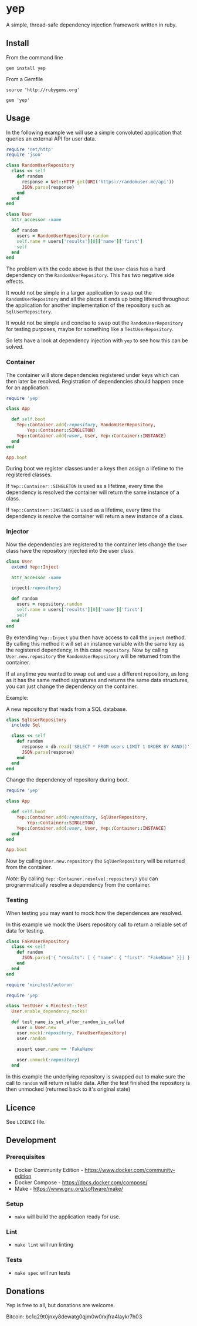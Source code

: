 # yep

A simple, thread-safe dependency injection framework written in ruby.

## Install

From the command line
```
gem install yep
```

From a Gemfile
```
source 'http://rubygems.org'

gem 'yep'
```

## Usage

In the following example we will use a simple convoluted application that
queries an external API for user data.

```ruby
require 'net/http'
require 'json'

class RandomUserRepository
  class << self
    def random
      response = Net::HTTP.get(URI('https://randomuser.me/api'))    
      JSON.parse(response)
    end
  end
end
```

```ruby
class User
  attr_accessor :name

  def random
    users = RandomUserRepository.random
    self.name = users['results'][0]['name']['first']
    self
  end 
end
```

The problem with the code above is that the `User` class has a hard dependency
on the `RandomUserRepository`. This has two negative side effects. 

It would not be simple in a larger application to swap out the
`RandomUserRepository` and all the places it ends up being littered throughout
the application for another implementation of the repository such as
`SqlUserRepository`. 

It would not be simple and concise to swap out the `RandomUserRepository` for
testing purposes, maybe for something like a `TestUserRepository`.

So lets have a look at dependency injection with `yep` to see how this can be
solved.

### Container

The container will store dependencies registered under keys which can then later
be resolved. Registration of dependencies should happen once for an application.

```ruby
require 'yep'

class App

  def self.boot
    Yep::Container.add(:repository, RandomUserRepository,
        Yep::Container::SINGLETON)
    Yep::Container.add(:user, User, Yep::Container::INSTANCE)
  end
end

App.boot
```

During boot we register classes under a keys then assign a lifetime to the
registered classes. 

If `Yep::Container::SINGLETON` is used as a lifetime, every time the dependency
is resolved the container will return the same instance of a class.

If `Yep::Container::INSTANCE` is used as a lifetime, every time the dependency
is resolve the container will return a new instance of a class.

### Injector

Now the dependencies are registered to the container lets change the `User`
class have the repository injected into the user class.

```ruby
class User
  extend Yep::Inject

  attr_accessor :name

  inject(:repository)

  def random
    users = repository.random
    self.name = users['results'][0]['name']['first']
    self
  end
end
```

By extending `Yep::Inject` you then have access to call the `inject` method.
By calling this method it will set an instance variable with the same key as the
registered dependency, in this case `repository`. Now by calling
`User.new.repository` the `RandomUserRepository` will be returned from the 
container.

If at anytime you wanted to swap out and use a different repository, as long
as it has the same method signatures and returns the same data structures, you
can just change the dependency on the container.

Example:

A new repository that reads from a SQL database.

```ruby
class SqlUserRepository
  include Sql

  class << self
    def random
      response = db.read('SELECT * FROM users LIMIT 1 ORDER BY RAND()')
      JSON.parse(response)
    end
  end
end
```

Change the dependency of repository during boot.

```ruby
require 'yep'

class App

  def self.boot
    Yep::Container.add(:repository, SqlUserRepository,
        Yep::Container::SINGLETON)
    Yep::Container.add(:user, User, Yep::Container::INSTANCE)
  end
end

App.boot
```

Now by calling `User.new.repository` the `SqlUerRepository` will be returned 
from the container.

*Note:* By calling `Yep::Container.resolve(:repository)` you can
programmatically resolve a dependency from the container.

### Testing

When testing you may want to mock how the dependences are resolved.

In this example we mock the Users repository call to return a reliable set of
data for testing.

```ruby
class FakeUserRepository
  class << self
    def random
      JSON.parse('{ "results": [ { "name": { "first": "FakeName" }}] }')
    end
  end
end
```

```ruby
require 'minitest/autorun'

require 'yep'

class TestUser < Minitest::Test
  User.enable_dependency_mocks!

  def test_name_is_set_after_random_is_called
    user = User.new
    user.mock(:repository, FakeUserRepository)
    user.random

    assert user.name == 'FakeName'
    
    user.unmock(:repository)
  end
```

In this example the underlying repository is swapped out to make sure the call
to `random` will return reliable data. After the test finished the repository
is then unmocked (returned back to it's original state)

## Licence

See `LICENCE` file.

## Development

### Prerequisites

* Docker Community Edition - https://www.docker.com/community-edition
* Docker Compose - https://docs.docker.com/compose/
* Make - https://www.gnu.org/software/make/

### Setup

* `make` will build the application ready for use.

### Lint

* `make lint` will run linting

### Tests

* `make spec` will run tests

## Donations

Yep is free to all, but donations are welcome.

Bitcoin: bc1q29t0jnxy8dewatg0qjm0w0rxjfra4laykr7h03
